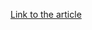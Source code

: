 [Link to the article](https://blog.fortinet.com/2017/08/23/deep-analysis-of-new-poison-ivy-variant)

